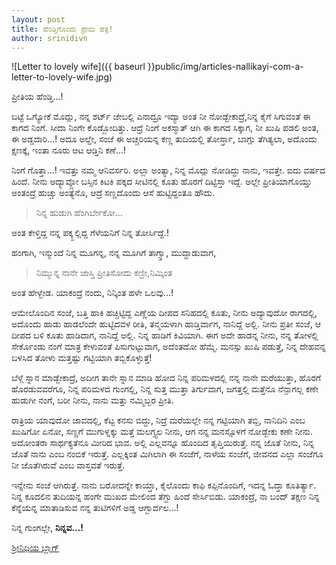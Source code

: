 ```yaml
---
layout: post
title: ಹೆಂಡ್ತಿಗೊಂದು ಪ್ರೇಮ ಪತ್ರ!
author: srinidivn
---
```

![Letter to lovely wife]({{ baseurl }}public/img/articles-nallikayi-com-a-letter-to-lovely-wife.jpg)

<i class="fa fa-quote-left fa-3x fa-pull-left fa-border"></i>ಪ್ರೀತಿಯ ಹೆಂಡ್ತಿ...!

ಬಟ್ಟೆ ಒಗ್ಯೋಕೆ ಮೊದ್ಲು, ನನ್ನ ಶರ್ಟ್ ಜೇಬಲ್ಲಿ ಎನಾದ್ರೂ ಇದ್ಯಾ ಅಂತ ನೀ ನೋಡ್ಬೇಕಾದ್ರೆ,ನಿನ್ನ ಕೈಗೆ ಸಿಗುವಂತೆ ಈ ಕಾಗದ ನಿಂಗೆ. ಸೀದಾ ನಿಂಗೇ ಕೊಡ್ಬೋದಿತ್ತು. ಆದ್ರೆ ನಿಂಗೆ ಅಕಸ್ಮಾತ್ ಆಗಿ ಈ ಕಾಗದ ಸಿಕ್ಕಾಗ, ನೀ ಖುಷಿ ಪಡಲಿ ಅಂತ, ಈ ಅಡ್ಡದಾರಿ...! ಅದೂ ಅಲ್ದೇ, ಸಂಜೆ ಈ ಅಚ್ಚರಿಯನ್ನ ಕಣ್ಣ ತುದಿಯಲ್ಲಿ ತೋರ್ಸ್ತಾ, ಬಾಗ್ಲು ತೆಗಿತ್ಯಲಾ, ಅದೊಂದು ಕ್ಷಣಕ್ಕೆ, ಇಂತಾ ನೂರು ಆಟ ಆಡ್ತಿನಿ ಕಣೆ...!

ನಿಂಗೆ ಗೊತ್ತಾ...! ಇವತ್ತು ನಮ್ಮ ಆನಿವರ್ಸರಿ. ಅಲ್ಲಾ ಅಂತ್ಯಾ, ನಿನ್ನ ಮೊದ್ಲು ನೋಡಿದ್ದು ನಾನು, ಇವತ್ತೇ. ಐದು ವರ್ಷದ ಹಿಂದೆ. ನೀನು ಅದ್ಯಾವ್ದೋ ಬಸ್ಸಿನ ಕಿಟಕಿ ಪಕ್ಕದ ಸೀಟಿನಲ್ಲಿ ಕೂತು ಹೊರಗೆ ದಿಟ್ಟಿಸ್ತಾ ಇದ್ದೆ. ಅಲ್ಲೇ ಪ್ರೀತಿಯಾಗೊಯ್ತು ಅಂತಂದ್ರೆ ಹುಚ್ಚು ಅಂತ್ಯೆನೊ, ಆದ್ರೆ ಸಣ್ಣದೊಂದು ಆಸೆ ಹುಟ್ಟಿದ್ದಂತೂ ಹೌದು. 

>ನಿನ್ನ ಹುಡುಗಿ ಹೆಂಗಿರ್ಬೇಕೋ...

ಅಂತ ಕೇಳ್ತಿದ್ದ ನನ್ನ ಪಕ್ಕ್ದಲ್ಲಿದ್ದ ಗೆಳೆಯನಿಗೆ ನಿನ್ನ ತೋರ್ಸಿದ್ದೆ.!

ಹಂಗಾಗಿ, ಇನ್ಮುಂದೆ ನಿನ್ನ ಮೂಗನ್ನ, ನನ್ನ ಮೂಗಿಗೆ ತಾಗ್ಸ್ತಾ, ಮುದ್ದಾಡುವಾಗ, 

>ನಿಮ್ಮುನ್ನ ನಾನೇ ಜಾಸ್ತಿ ಪ್ರೀತಿಸೋದು ಕಣ್ರೀ,ನಿಮ್ಕಿಂತ

ಅಂತ ಹೇಳ್ಬೇಡ. ಯಾಕಂದ್ರೆ ನಂದು, ನಿನ್ಕಿಂತ ಹಳೇ ಒಲವು...!

ಆಮೇಲೊಂದಿನ ಸಂಜೆ, ಬತ್ತಿ ಹಾಕಿ ಹಚ್ಚಿಟ್ಟಿದ್ದ ಎಣ್ಣೆಯ ದೀಪದ ಸನಿಹದಲ್ಲಿ ಕೂತು, ನೀನು ಅದ್ಯಾವುದೋ ರಾಗದಲ್ಲಿ, ಅದೊಂದು ಹಾಡು ಹಾಡಲೆಂದೇ ಹುಟ್ಟಿದವಳ ರೀತಿ, ತನ್ಮಯಳಾಗಿ ಹಾಡ್ತಿರ್ವಾಗ, ನಾನಿದ್ದೆ ಅಲ್ಲಿ. ನೀನು ಪ್ರತೀ ಸಂಜೆ, ಆ ದೀಪದ ಬಳಿ ಕೂತು ಹಾಡಿದಾಗ, ನಾನಿದ್ದೆ ಅಲ್ಲಿ. ನಿನ್ನ ಹಾಡಿಗೆ ಕಿವಿಯಾಗಿ. ಈಗ ಅದೇ ಹಾಡನ್ನ ನೀನು, ನನ್ನ ತೋಳಲ್ಲಿ ಸೇರ್ಕೊಂಡು ನಂಗೆ ಮಾತ್ರ ಕೇಳುವಂತೆ ಪಿಸುಗುಟ್ಟುವಾಗ, ಅದೆಂತದೋ ಹೆಮ್ಮೆ. ಮನಸ್ಸು ಖುಷಿ ಪಡುತ್ತೆ, ನಿನ್ನ ದೇಹವನ್ನ ಬಳಸಿದ ತೋಳು ಮತ್ತಷ್ಟು ಗಟ್ಟಿಯಾಗಿ ತಬ್ಬಿಕೊಳ್ಳುತ್ತೆ!

ಬೆಳ್ಗೆ ಸ್ನಾನ ಮಾಡ್ಬೇಕಾದ್ರೆ, ಅದೀಗ ತಾನೇ ಸ್ನಾನ ಮಾಡಿ ಹೋದ ನಿನ್ನ ಪರಿಮಳದಲ್ಲಿ ನನ್ನ ನಾನೇ ಮರೆಯುತ್ತಾ, ಹೊರಗೆ ಹೊರಡುವವರೆಗೂ, ನಿನ್ನ ಪರಿಮಳದ ಗುಂಗಲ್ಲಿ, ನಿನ್ನ ಸುತ್ತ ಮುತ್ತಾ ತಿರ್ಗುವಾಗ, ಜಗತ್ತಲ್ಲಿ ಮತ್ತೆನೂ ನೆನ್ಪಾಗಲ್ಲ ಕಣೇ ಹುಡುಗೀ ನಂಗೆ, ಬರೀ ನೀನು, ನಾನು ಮತ್ತು ನಮ್ಮಿಬ್ಬರ ಪ್ರೀತಿ.

ರಾತ್ರಿಯ ಯಾವುದೋ ಜಾವದಲ್ಲಿ, ಕೆಟ್ಟ ಕನಸು ಬಿದ್ದು, ನಿದ್ರೆ ಮರೆಯಲ್ಲೇ ನನ್ನ ಗಟ್ಟಿಯಾಗಿ ತಬ್ಬಿ, ನಾನಿದಿನಿ ಎಂಬ ಖುಷಿಗೋ ಏನೋ, ಸಣ್ಣಗೆ ಮುಗುಳ್ನಕ್ಕು ಮತ್ತೆ ಮಲಗ್ತ್ಯಲ ನೀನು, ಆಗ ನನ್ನ ಮನಸ್ಸೊಳಗೆ ನೋಡ್ಬೇಕು ಕಣೇ ನೀನು. ಅದೋಂತರಾ ಸಾರ್ಥಕ್ಯತೆನೂ ಮೀರಿದ ಭಾವ. ಅಲ್ಲಿ ಎಲ್ಲವನ್ನೂ ಹೊಂದಿದ ತೃಪ್ತಿಯಿರುತ್ತೆ. ನನ್ನ ಜೊತೆ ನೀನು, ನಿನ್ನ ಜೊತೆ ನಾನು ಎಂಬ ನಂಬಿಕೆ ಇರುತ್ತೆ. ಎಲ್ಲಕ್ಕಿಂತ ಮಿಗಿಲಾಗಿ ಈ ಸಂಜೆಗೆ, ನಾಳೆಯ ಸಂಜೆಗೆ, ಜೀವನದ ಎಲ್ಲಾ ಸಂಜೆಗೂ ನೀ ಜೊತೆಗಿರುವೆ ಎಂಬ ವಾಸ್ತವತೆ ಇರುತ್ತೆ.

ಇನ್ನೇನು ಸಂಜೆ ಆಗಿರುತ್ತೆ. ನಾನು ಬರೋದನ್ನೇ ಕಾಯ್ತಾ, ಕೈಲೊಂದು ಕಾಫಿ ಕಪ್ಪಿನೊಂದಿಗೆ, ಇದನ್ನ ಓದ್ತಾ ಕೂತಿರ್ತ್ಯಾ. ನಿನ್ನ ಕೂದಲಿನ ತುದಿಯನ್ನ ಹಂಗೇ ಮುಖದ ಮೇಲಿಂದ ತೆಗ್ದು ಹಿಂದೆ ಸೇರ್ಸಿಬಿಡು. ಯಾಕಂದ್ರೆ, ನಾ ಬಂದ್ ತಕ್ಷಣ ನಿನ್ನ ಕೆನ್ನೆಯನ್ನ ಮಾತಾಡಿಸುವ ನನ್ನ ತುಟಿಗಳಿಗೆ ಅಡ್ಡ ಆಗ್ಬಾರ್ದಲ...!

ನಿನ್ನ ಗುಂಗಲ್ಲೇ,
**ನಿನ್ನವ...!**

[ಶ್ರೀನಿಧಿಯ ಬ್ಲಾಗ್](http://maretakanasugalu.blogspot.in/2015/09/blog-post_20.html)